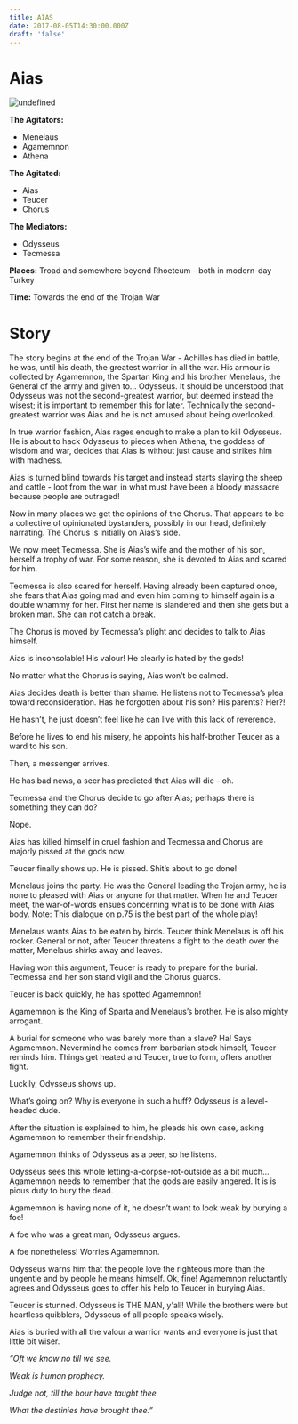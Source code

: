 ```yaml
---
title: AIAS
date: 2017-08-05T14:30:00.000Z
draft: 'false'
---
```


# Aias

![undefined](/images/uploads/ajax72.jpg)

**The Agitators:**

- Menelaus
- Agamemnon
- Athena

**The Agitated:**

-  Aias
- Teucer
- Chorus

**The Mediators:**

- Odysseus
- Tecmessa

**Places:** Troad and somewhere beyond Rhoeteum - both in modern-day Turkey

**Time:** Towards the end of the Trojan War

# Story

The story begins at the end of the Trojan War - Achilles has died in battle, he was, until his death, the greatest warrior in all the war.
His armour is collected by Agamemnon, the Spartan King and his brother Menelaus, the General of the army and given to... Odysseus. It should be understood that Odysseus was not the second-greatest warrior, but deemed instead the wisest; it is important to remember this for later. Technically the second-greatest warrior was Aias and he is not amused about being overlooked.

In true warrior fashion, Aias rages enough to make a plan to kill Odysseus. He is about to hack Odysseus to pieces when Athena, the goddess of wisdom and war, decides that Aias is without just cause and strikes him with madness.

Aias is turned blind towards his target and instead starts slaying the sheep and cattle - loot from the war, in what must have been a bloody massacre because people are outraged!

Now in many places we get the opinions of the Chorus. That appears to be a collective of opinionated bystanders, possibly in our head, definitely narrating. The Chorus is initially on Aias’s side.

We now meet Tecmessa. She is Aias’s wife and the mother of his son, herself a trophy of war. For some reason, she is devoted to Aias and scared for him.

Tecmessa is also scared for herself. Having already been captured once, she fears that Aias going mad and even him coming to himself again is a double whammy for her. First her name is slandered and then she gets but a broken man. She can not catch a break.

The Chorus is moved by Tecmessa’s plight and decides to talk to Aias himself.

Aias is inconsolable! His valour! He clearly is hated by the gods!

No matter what the Chorus is saying, Aias won’t be calmed.

Aias decides death is better than shame. He listens not to Tecmessa’s plea toward reconsideration. Has he forgotten about his son? His parents? Her?! 

He hasn’t, he just doesn’t feel like he can live with this lack of reverence.

Before he lives to end his misery, he appoints his half-brother Teucer as a ward to his son.

Then, a messenger arrives.

He has bad news, a seer has predicted that Aias will die - oh.

Tecmessa and the Chorus decide to go after Aias; perhaps there is something they can do?

Nope.

Aias has killed himself in cruel fashion and Tecmessa and Chorus are majorly pissed at the gods now.

Teucer finally shows up. He is pissed. Shit’s about to go done!

Menelaus joins the party. He was the General leading the Trojan army, he is none to pleased with Aias or anyone for that matter. When he and Teucer meet, the war-of-words ensues concerning what is to be done with Aias body. Note: This dialogue on p.75 is the best part of the whole play!

Menelaus wants Aias to be eaten by birds. Teucer think Menelaus is off his rocker. General or not, after Teucer threatens a fight to the death over the matter, Menelaus shirks away and leaves.

Having won this argument, Teucer is ready to prepare for the burial. Tecmessa and her son stand vigil and the Chorus guards.

Teucer is back quickly, he has spotted Agamemnon!

Agamemnon is the King of Sparta and Menelaus’s brother. He is also mighty arrogant.

A burial for someone who was barely more than a slave? Ha! Says Agamemnon. Nevermind he comes from barbarian stock himself, Teucer reminds him. Things get heated and Teucer, true to form, offers another fight.

Luckily, Odysseus shows up. 

What’s going on? Why is everyone in such a huff? Odysseus is a level-headed dude.

After the situation is explained to him, he pleads his own case, asking Agamemnon to remember their friendship.

Agamemnon thinks of Odysseus as a peer, so he listens.

Odysseus sees this whole letting-a-corpse-rot-outside as a bit much… Agamemnon needs to remember that the gods are easily angered. It is is pious duty to bury the dead.

Agamemnon is having none of it, he doesn’t want to look weak by burying a foe!

A foe who was a great man, Odysseus argues.

A foe nonetheless! Worries Agamemnon.

Odysseus warns him that the people love the righteous more than the ungentle and by people he means himself.
Ok, fine! Agamemnon reluctantly agrees and Odysseus goes to offer his help to Teucer in burying Aias.

Teucer is stunned. Odysseus is THE MAN, y'all! While the brothers were but heartless quibblers, Odysseus of all people speaks wisely.

Aias is buried with all the valour a warrior wants and everyone is just that little bit wiser.


*“Oft we know no till we see.*

*Weak is human prophecy.*

*Judge not, till the hour have taught thee*

*What the destinies have brought thee.”*









